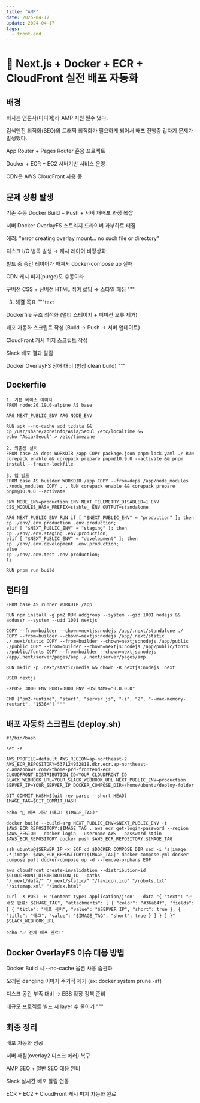```yaml
---
title: "AMP"
date: 2025-04-17
update: 2024-04-17
tags:
  - front-end
---
```


# 📝 Next.js + Docker + ECR + CloudFront 실전 배포 자동화

## 배경
회사는 언론사(미디어)라 AMP 지원 필수 였다.

검색엔진 최적화(SEO)와 트래픽 최적화가 필요하게 되어서 배포 진행중 갑자기 문제가 발생했다.

App Router + Pages Router 혼용 프로젝트

Docker + ECR + EC2 서버기반 서비스 운영

CDN은 AWS CloudFront 사용 중

## 문제 상황 발생
기존 수동 Docker Build + Push + 서버 재배포 과정 복잡

서버 Docker OverlayFS 스토리지 드라이버 과부하로 터짐

에러: "error creating overlay mount... no such file or directory"

디스크 I/O 병목 발생 → 캐시 레이어 비정상화

빌드 중 중간 레이어가 깨져서 docker-compose up 실패

CDN 캐시 퍼지(purge)도 수동이라

구버전 CSS + 신버전 HTML 섞여 로딩 → 스타일 깨짐 """

3. 해결 목표
"""text

Dockerfile 구조 최적화 (멀티 스테이지 + 퍼미션 오류 제거)

배포 자동화 스크립트 작성 (Build → Push → 서버 업데이트)

CloudFront 캐시 퍼지 스크립트 작성

Slack 배포 결과 알림

Docker OverlayFS 장애 대비 (항상 clean build) """

## Dockerfile
```
1. 기본 베이스 이미지
FROM node:20.19.0-alpine AS base

ARG NEXT_PUBLIC_ENV ARG NODE_ENV

RUN apk --no-cache add tzdata &&
cp /usr/share/zoneinfo/Asia/Seoul /etc/localtime &&
echo "Asia/Seoul" > /etc/timezone

2. 의존성 설치
FROM base AS deps WORKDIR /app COPY package.json pnpm-lock.yaml ./ RUN corepack enable && corepack prepare pnpm@10.9.0 --activate && pnpm install --frozen-lockfile

3. 앱 빌드
FROM base AS builder WORKDIR /app COPY --from=deps /app/node_modules ./node_modules COPY . . RUN corepack enable && corepack prepare pnpm@10.9.0 --activate

ENV NODE_ENV=production ENV NEXT_TELEMETRY_DISABLED=1 ENV CSS_MODULES_HASH_PREFIX=stable_ ENV OUTPUT=standalone

ARG NEXT_PUBLIC_ENV RUN if [ "$NEXT_PUBLIC_ENV" = "production" ]; then
cp ./env/.env.production .env.production;
elif [ "$NEXT_PUBLIC_ENV" = "staging" ]; then
cp ./env/.env.staging .env.production;
elif [ "$NEXT_PUBLIC_ENV" = "development" ]; then
cp ./env/.env.development .env.production;
else
cp ./env/.env.test .env.production;
fi

RUN pnpm run build
```

## 런타임
```
FROM base AS runner WORKDIR /app

RUN npm install -g pm2 RUN addgroup --system --gid 1001 nodejs && adduser --system --uid 1001 nextjs

COPY --from=builder --chown=nextjs:nodejs /app/.next/standalone ./ COPY --from=builder --chown=nextjs:nodejs /app/.next/static ./.next/static COPY --from=builder --chown=nextjs:nodejs /app/public ./public COPY --from=builder --chown=nextjs:nodejs /app/public/fonts ./public/fonts COPY --from=builder --chown=nextjs:nodejs /app/.next/server/pages/amp ./.next/server/pages/amp

RUN mkdir -p .next/static/media && chown -R nextjs:nodejs .next

USER nextjs

EXPOSE 3000 ENV PORT=3000 ENV HOSTNAME="0.0.0.0"

CMD ["pm2-runtime", "start", "server.js", "-i", "2", "--max-memory-restart", "1536M"] """

```

## 배포 자동화 스크립트 (deploy.sh)
``` 
#!/bin/bash

set -e

AWS_PROFILE=default AWS_REGION=ap-northeast-2 AWS_ECR_REPOSITORY=537124952818.dkr.ecr.ap-northeast-2.amazonaws.com/kthome-prd-frontend-ecr CLOUDFRONT_DISTRIBUTION_ID=YOUR_CLOUDFRONT_ID SLACK_WEBHOOK_URL=YOUR_SLACK_WEBHOOK_URL NEXT_PUBLIC_ENV=production SERVER_IP=YOUR_SERVER_IP DOCKER_COMPOSE_DIR=/home/ubuntu/deploy-folder

GIT_COMMIT_HASH=$(git rev-parse --short HEAD) IMAGE_TAG=$GIT_COMMIT_HASH

echo "🚀 배포 시작 (태그: $IMAGE_TAG)"

docker build --build-arg NEXT_PUBLIC_ENV=$NEXT_PUBLIC_ENV -t $AWS_ECR_REPOSITORY:$IMAGE_TAG . aws ecr get-login-password --region $AWS_REGION | docker login --username AWS --password-stdin $AWS_ECR_REPOSITORY docker push $AWS_ECR_REPOSITORY:$IMAGE_TAG

ssh ubuntu@$SERVER_IP << EOF cd $DOCKER_COMPOSE_DIR sed -i "s|image: .*|image: $AWS_ECR_REPOSITORY:$IMAGE_TAG|" docker-compose.yml docker-compose pull docker-compose up -d --remove-orphans EOF

aws cloudfront create-invalidation --distribution-id $CLOUDFRONT_DISTRIBUTION_ID --paths
"/_next/data/" "/_next/static/" "/favicon.ico" "/robots.txt" "/sitemap.xml" "/index.html"

curl -X POST -H 'Content-type: application/json' --data "{ "text": "✅ 배포 완료: $IMAGE_TAG", "attachments": [ { "color": "#36a64f", "fields": [ { "title": "배포 서버", "value": "$SERVER_IP", "short": true }, { "title": "태그", "value": "$IMAGE_TAG", "short": true } ] } ] }" $SLACK_WEBHOOK_URL

echo "✅ 전체 배포 완료!"
```

## Docker OverlayFS 이슈 대응 방법
Docker Build 시 --no-cache 옵션 사용 습관화

오래된 dangling 이미지 주기적 제거 (ex: docker system prune -af)

디스크 공간 부족 대비 → EBS 확장 정책 준비

대규모 프로젝트 빌드 시 layer 수 줄이기 """

## 최종 정리
배포 자동화 성공

서버 깨짐(overlay2 디스크 에러) 복구

AMP SEO + 일반 SEO 대응 완비

Slack 실시간 배포 알림 연동

ECR + EC2 + CloudFront 캐시 퍼지 자동화 완료


